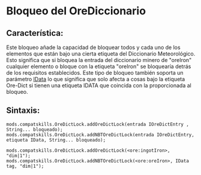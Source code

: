 # Bloqueo del OreDiccionario

## Característica:

Este bloqueo añade la capacidad de bloquear todos y cada uno de los elementos que están bajo una cierta etiqueta del Diccionario Meteorológico. Esto significa que si bloquea la entrada del diccionario minero de "oreIron" cualquier elemento o bloque con la etiqueta "oreIron" se bloquearía detrás de los requisitos establecidos. Este tipo de bloqueo también soporta un parámetro [IData](/Vanilla/Data/IData/) lo que significa que solo afecta a cosas bajo la etiqueta Ore-Dict si tienen una etiqueta IDATA que coincida con la proporcionada al bloqueo.

## Sintaxis:

    mods.compatskills.OreDictLock.addOreDictLock(entrada IOreDictEntry , String... bloqueado);
    mods.compatskills.OreDictLock.addNBTOreDictLock(entrada IOreDictEntry, etiqueta IData, String... bloqueado);
    
    mods.compatskills.OreDictLock.addOreDictLock(<ore:ingotIron>, "dim|1");
    mods.compatskills.OreDictLock.addNBTOreDictLock(<ore:oreIron>, IData tag, "dim|1");